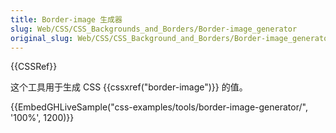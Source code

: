 ```yaml
---
title: Border-image 生成器
slug: Web/CSS/CSS_Backgrounds_and_Borders/Border-image_generator
original_slug: Web/CSS/CSS_Background_and_Borders/Border-image_generator
---
```


{{CSSRef}}

这个工具用于生成 CSS {{cssxref("border-image")}} 的值。

{{EmbedGHLiveSample("css-examples/tools/border-image-generator/", '100%', 1200)}}
